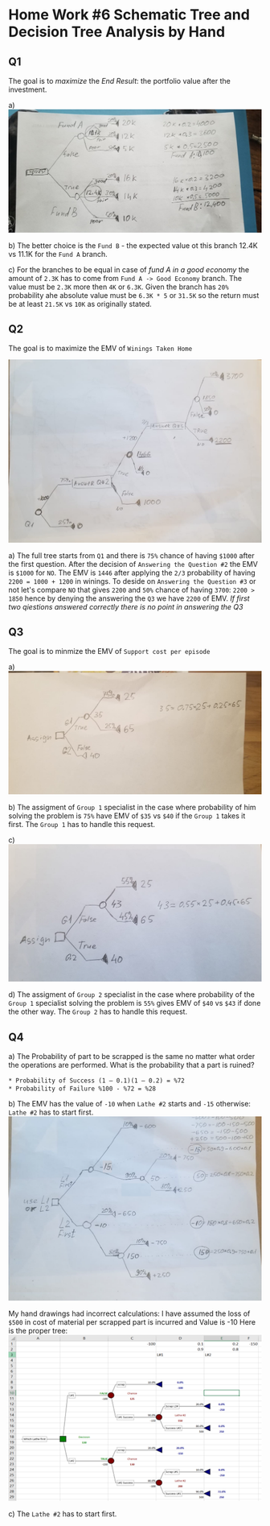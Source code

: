 # Home Work #6 Schematic Tree and Decision Tree Analysis by Hand

## Q1

  The goal is to _maximize_ the *End Result*: the portfolio value after the investment.

  a) ![Q1](HW6-Q1.jpeg) 
  
  b) The better choice is the `Fund B` - the expected value ot this branch 12.4K vs 11.1K for the `Fund A` branch.
  
  c) For the branches to be equal in case of _fund A in a good economy_ the amount of `2.3K` has to come from `Fund A -> Good Economy` branch. The value must be `2.3K` more then `4K` or `6.3K`. Given the branch has `20%` probability ahe absolute value must be `6.3K * 5` or `31.5K` so the return must be at least `21.5K` vs `10K` as originally stated.


## Q2

The goal is to maximize the EMV of `Winings Taken Home`

![Q2](HW6-Q2.jpeg)

  a) The full tree starts from `Q1` and there is `75%` chance of having `$1000` after the first question. After the decision of `Answering the Question #2` the EMV is `$1000` for `NO`. The EMV is `1446` after applying the `2/3` probability of having `2200 = 1000 + 1200` in winings. To deside on `Answering the Question #3` or not let's compare `NO` that gives `2200` and `50%` chance of having `3700`: `2200 > 1850` hence by denying the answering the `Q3` we have `2200` of EMV. _If first two qiestions answered correctly there is no point in answering the Q3_


## Q3

The goal is to minmize the EMV of `Support cost per episode`

  a) ![Q3-a](HW6-Q3-a.jpeg)
  
  b) The assigment of `Group 1` specialist in the case where probability of him solving the problem is `75%` have EMV of `$35` vs `$40` if the `Group 1` takes it first. The `Group 1` has to handle this request.

  c) ![Q3-c](HW6-Q3-c.jpeg)
  
  d) The assigment of `Group 2` specialist in the case where probability of the `Group 1` specialist solving the problem is `55%` gives EMV of `$40` vs `$43` if done the other way.  The `Group 2` has to handle this request.


## Q4 


  a) The Probability of part to be scrapped is the same no matter what order the operations are performed. What is the probability that a part is ruined?
  
    * Probability of Success (1 – 0.1)(1 – 0.2) = %72 
    * Probability of Failure %100 - %72 = %28
  
  b) The EMV has the value of `-10` when `Lathe #2` starts and `-15` otherwise: `Lathe #2` has to start first.
  ![Q4](HW6-Q4.png)

  My hand drawings had incorrect calculations: I have assumed the loss of `$500` in cost of material per scrapped part is incurred and Value is -10
  Here is the proper tree:
  ![Q4](10.13.b.png)


  c) The `Lathe #2` has to start first.

